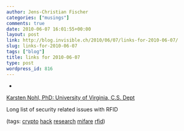 ```yaml
---
author: Jens-Christian Fischer
categories: ["musings"]
comments: true
date: 2010-06-07 16:01:55+00:00
layout: post
link: http://blog.invisible.ch/2010/06/07/links-for-2010-06-07/
slug: links-for-2010-06-07
tags: ["blog"]
title: links for 2010-06-07
type: post
wordpress_id: 816
---
```


  * 
                

[Karsten Nohl, PhD: University of Virginia, C.S. Dept](http://www.cs.virginia.edu/~kn5f/index.html)


                

Long list of security related issues with RFID


                

(tags: [crypto](http://delicious.com/jaycee/crypto) [hack](http://delicious.com/jaycee/hack) [research](http://delicious.com/jaycee/research) [mifare](http://delicious.com/jaycee/mifare) [rfid](http://delicious.com/jaycee/rfid))


            
